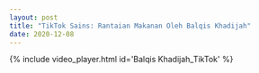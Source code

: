 ```yaml
---
layout: post
title: "TikTok Sains: Rantaian Makanan Oleh Balqis Khadijah"
date: 2020-12-08 
---
```


{% include video_player.html id='Balqis Khadijah_TikTok' %}
